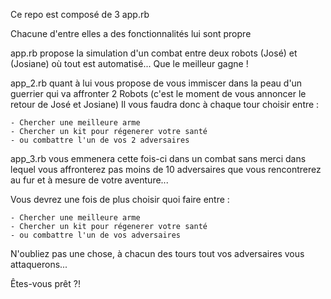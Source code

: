 Ce repo est composé de 3 app.rb

Chacune d'entre elles a des fonctionnalités lui sont propre

app.rb propose la simulation d'un combat entre deux robots (José) et (Josiane) où tout est automatisé...
   Que le meilleur gagne ! 

app_2.rb quant à lui vous propose de vous immiscer dans la peau d'un guerrier qui va affronter 2 Robots (c'est le moment de vous annoncer le retour de José et Josiane)
  Il vous faudra donc à chaque tour choisir entre :
    
    - Chercher une meilleure arme
    - Chercher un kit pour régenerer votre santé
    - ou combattre l'un de vos 2 adversaires 
    
app_3.rb vous emmenera cette fois-ci dans un combat sans merci dans lequel vous affronterez pas moins de 10 adversaires que vous rencontrerez au fur et à mesure de votre aventure... 

  Vous devrez une fois de plus choisir quoi faire entre :
  
    - Chercher une meilleure arme
    - Chercher un kit pour régenerer votre santé
    - ou combattre l'un de vos adversaires 
    
  N'oubliez pas une chose, à chacun des tours tout vos adversaires vous attaquerons...
  
  Êtes-vous prêt ?! 
